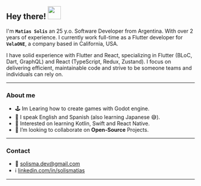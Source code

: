 <h2> Hey there! <img src="https://media.giphy.com/media/hvRJCLFzcasrR4ia7z/giphy.gif" width="35"></h2>

I'm **`Matias Solis`** an 25 y.o. Software Developer from Argentina.
With over 2 years of experience. I currently work full-time as a Flutter developer for **`VelaONE`**, a company based in California, USA.

I have solid experience with Flutter and React, specializing in Flutter (BLoC, Dart, GraphQL) and React (TypeScript, Redux, Zustand). I focus on delivering efficient, maintainable code and strive to be someone teams and individuals can rely on.

-----
### About me
- 🕹️ Im Learing how to create games with Godot engine.
- 👅 I speak English and Spanish (also learning Japanese 😅).
- 📖 Interested on learning Kotlin, Swift and React Native.
- 👀 I’m looking to collaborate on **Open-Source** Projects.
-----
### Contact
- 📧 solisma.dev@gmail.com
- ℹ️ [linkedin.com/in/solismatias](https://www.linkedin.com/in/solismatias/)
-----


